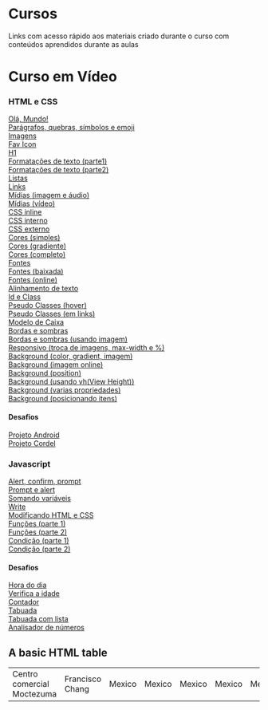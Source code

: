 # Cursos

<p> Links com acesso rápido aos materiais criado durante o curso com conteúdos aprendidos durante as aulas </p>

# Curso em Vídeo
<h3> HTML e CSS </h3>

<a href="https://mateusjustino.github.io/cursos/cursoemvideo/htmlcss/001/index.html">Olá, Mundo!</a> <br>
<a href="https://mateusjustino.github.io/cursos/cursoemvideo/htmlcss/002(paragrafosQuesbrasSimbolosEmoji)/index.html">Parágrafos, quebras, símbolos e emoji</a> <br>
<a href="https://mateusjustino.github.io/cursos/cursoemvideo/htmlcss/003(imagens)/index.html">Imagens</a> <br>
<a href="https://mateusjustino.github.io/cursos/cursoemvideo/htmlcss/004(favIcon)/index.html">Fav Icon</a> <br>
<a href="https://mateusjustino.github.io/cursos/cursoemvideo/htmlcss/006(h1)/index.html">H1</a> <br>
<a href="https://mateusjustino.github.io/cursos/cursoemvideo/htmlcss/008(formatacoesDeTexto)/index.html">Formatações de texto (parte1)</a> <br>
<a href="https://mateusjustino.github.io/cursos/cursoemvideo/htmlcss/008(formatacoesDeTexto)/index2.html">Formatações de texto (parte2)</a> <br>
<a href="https://mateusjustino.github.io/cursos/cursoemvideo/htmlcss/009(listas)/index.html">Listas</a> <br>
<a href="https://mateusjustino.github.io/cursos/cursoemvideo/htmlcss/010(links)/index.html">Links</a> <br>
<a href="https://mateusjustino.github.io/cursos/cursoemvideo/htmlcss/011(midias)/imgEAudio.html">Mídias (imagem e áudio)</a> <br>
<a href="https://mateusjustino.github.io/cursos/cursoemvideo/htmlcss/011(midias)/video.html">Mídias (vídeo)</a> <br>
<a href="https://mateusjustino.github.io/cursos/cursoemvideo/htmlcss/013(cssInline)/index.html">CSS inline</a> <br>
<a href="https://mateusjustino.github.io/cursos/cursoemvideo/htmlcss/014(cssInterno)/index.html">CSS interno</a> <br>
<a href="https://mateusjustino.github.io/cursos/cursoemvideo/htmlcss/015(cssExterno)/index.html">CSS externo</a> <br>
<a href="https://mateusjustino.github.io/cursos/cursoemvideo/htmlcss/016(cores)/cor01.html">Cores (simples)</a> <br>
<a href="https://mateusjustino.github.io/cursos/cursoemvideo/htmlcss/016(cores)/gradiente.html">Cores (gradiente)</a> <br>
<a href="https://mateusjustino.github.io/cursos/cursoemvideo/htmlcss/016(cores)/index.html">Cores (completo)</a> <br>
<a href="https://mateusjustino.github.io/cursos/cursoemvideo/htmlcss/017(fontes)/font.html">Fontes</a> <br>
<a href="https://mateusjustino.github.io/cursos/cursoemvideo/htmlcss/018(fontExterna)/fontBaixada.html">Fontes (baixada)</a> <br>
<a href="https://mateusjustino.github.io/cursos/cursoemvideo/htmlcss/018(fontExterna)/fontOnline.html">Fontes (online)</a> <br>
<a href="https://mateusjustino.github.io/cursos/cursoemvideo/htmlcss/019(alinhamento)/index.html">Alinhamento de texto</a> <br>
<a href="https://mateusjustino.github.io/cursos/cursoemvideo/htmlcss/020(idEClass)/index.html">Id e Class</a> <br>
<a href="https://mateusjustino.github.io/cursos/cursoemvideo/htmlcss/021(pseudoClasse)/hover.html">Pseudo Classes (hover)</a> <br>
<a href="https://mateusjustino.github.io/cursos/cursoemvideo/htmlcss/021(pseudoClasse)/links.html">Pseudo Classes (em links)</a> <br>
<a href="https://mateusjustino.github.io/cursos/cursoemvideo/htmlcss/022(box)/index.html">Modelo de Caixa</a> <br>
<a href="https://mateusjustino.github.io/cursos/cursoemvideo/htmlcss/023(tagsBordasSombras)/index.html">Bordas e sombras</a> <br>
<a href="https://mateusjustino.github.io/cursos/cursoemvideo/htmlcss/023(tagsBordasSombras)/index.html">Bordas e sombras (usando imagem)</a> <br>
<a href="https://mateusjustino.github.io/cursos/cursoemvideo/htmlcss/024(resposivo)/index.html">Responsivo (troca de imagens, max-width e %)</a> <br>
<a href="https://mateusjustino.github.io/cursos/cursoemvideo/htmlcss/025(background)/fundo001.html">Background (color, gradient, imagem)</a> <br>
<a href="https://mateusjustino.github.io/cursos/cursoemvideo/htmlcss/025(background)/fundo002.html">Background (imagem online)</a> <br>
<a href="https://mateusjustino.github.io/cursos/cursoemvideo/htmlcss/025(background)/fundo003.html">Background (position)</a> <br>
<a href="https://mateusjustino.github.io/cursos/cursoemvideo/htmlcss/025(background)/fundo004.html">Background (usando vh(View Height))</a> <br>
<a href="https://mateusjustino.github.io/cursos/cursoemvideo/htmlcss/025(background)/fundo005.html">Background (varias propriedades)</a> <br>
<a href="https://mateusjustino.github.io/cursos/cursoemvideo/htmlcss/025(background)/fundo006.html">Background (posicionando itens)</a> <br>
<h4>Desafios</h4>
<a href="https://mateusjustino.github.io/cursos/cursoemvideo/htmlcss/desafios/projetoandroid/index.html">Projeto Android</a> <br>
<a href="https://mateusjustino.github.io/cursos/cursoemvideo/htmlcss/desafios/projetocordel/index.html">Projeto Cordel</a> <br>

<h3> Javascript </h3>

<a href="https://mateusjustino.github.io/cursos/cursoemvideo/javascript/ex001.html">Alert, confirm, prompt</a> <br>
<a href="https://mateusjustino.github.io/cursos/cursoemvideo/javascript/ex002(promptAlert).html">Prompt e alert</a> <br>
<a href="https://mateusjustino.github.io/cursos/cursoemvideo/javascript/ex003(somaVar).html">Somando variáveis</a> <br>
<a href="https://mateusjustino.github.io/cursos/cursoemvideo/javascript/ex004(algumasModificacoesVar).html">Write</a> <br>
<a href="https://mateusjustino.github.io/cursos/cursoemvideo/javascript/ex005(modificandoElementosHTML).html">Modificando HTML e CSS</a> <br>
<a href="https://mateusjustino.github.io/cursos/cursoemvideo/javascript/ex006(funcoes).html">Funções (parte 1)</a> <br>
<a href="https://mateusjustino.github.io/cursos/cursoemvideo/javascript/ex007(funcoes2).html">Funções (parte 2)</a> <br>
<a href="https://mateusjustino.github.io/cursos/cursoemvideo/javascript/ex009(condicao).html">Condição (parte 1)</a> <br>
<a href="https://mateusjustino.github.io/cursos/cursoemvideo/javascript/ex010(condicao).html">Condição (parte 2) </a> <br>
<h4>Desafios</h4>
<a href="https://mateusjustino.github.io/cursos/cursoemvideo/javascript/desafios/ex014(horaDoDia).html">Hora do dia </a> <br>
<a href="https://mateusjustino.github.io/cursos/cursoemvideo/javascript/desafios/ex015(verificaIdade).html">Verifica a idade </a> <br>
<a href="https://mateusjustino.github.io/cursos/cursoemvideo/javascript/desafios/ex016(contador).html">Contador </a> <br>
<a href="https://mateusjustino.github.io/cursos/cursoemvideo/javascript/desafios/ex017(tabuada).html">Tabuada </a> <br>
<a href="https://mateusjustino.github.io/cursos/cursoemvideo/javascript/desafios/ex017(tabuadaComLista).html">Tabuada com lista </a> <br>
<a href="https://mateusjustino.github.io/cursos/cursoemvideo/javascript/desafios/ex018(analisadorNumeros).html">Analisador de números </a> <br>

<h2>A basic HTML table</h2>

<table style="width:100%">
  
  <tr>
    <td>Centro comercial Moctezuma</td>
    <td>Francisco Chang</td>
    <td>Mexico</td><td>Mexico</td><td>Mexico</td><td>Mexico</td><td>Mexico</td><td>Mexico</td><td>Mexico</td><td>Mexico</td><td>Mexico</td><td>Mexico</td><td>Mexico</td><td>Mexico</td><td>Mexico</td><td>Mexico</td><td>Mexico</td><td>Mexico</td><td>Mexico</td><td>Mexico</td><td>Mexico</td><td>Mexico</td><td>Mexico</td><td>Mexico</td><td>Mexico</td><td>Mexico</td><td>Mexico</td><td>Mexico</td><td>Mexico</td><td>Mexico</td><td>Mexico</td><td>Mexico</td><td>Mexico</td><td>Mexico</td><td>Mexico</td><td>Mexico</td><td>Mexico</td><td>Mexico</td><td>Mexico</td><td>Mexico</td><td>Mexico</td><td>Mexico</td><td>Mexico</td><td>Mexico</td><td>Mexico</td><td>Mexico</td><td>Mexico</td><td>Mexico</td><td>Mexico</td><td>Mexico</td><td>Mexico</td><td>Mexico</td>
  </tr>
  
</table>








